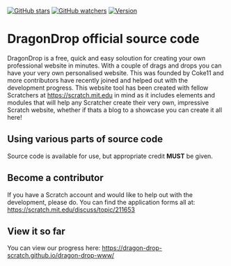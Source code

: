[![GitHub stars](https://img.shields.io/badge/Star-dragon--drop--www-green.svg)](https://github.com/dragon-drop-scratch/dragon-drop-www/stargazers)
[![GitHub watchers](https://img.shields.io/badge/Fork-dragon--drop--www-green.svg)](https://github.com/dragon-drop-scratch/dragon-drop-www/graphs/contributors#fork-destination-box)
[![Version](https://img.shields.io/badge/version-0.1.3--alpha-blue.svg)](https://github.com/dragon-drop-scratch/dragon-drop-www/releases)


# DragonDrop official source code
DragonDrop is a free, quick and easy soloution for creating your own professional website in minutes. With a couple of drags and drops you can have your very own personalised website. This was founded by Coke11 and more contributors have recently joined and helped out with the development progress. This website tool has been created with fellow Scratchers at https://scratch.mit.edu in mind as it includes elements and modules that will help any Scratcher create their very own, impressive Scratch website, whether if thats a blog to a showcase you can create it all here!
## Using various parts of source code
Source code is available for use, but appropriate credit <b>MUST</b> be given.
## Become a contributor

If you have a Scratch account and would like to help out with the development, please do. You can find the application forms all at: https://scratch.mit.edu/discuss/topic/211653
## View it so far
You can view our progress here: https://dragon-drop-scratch.github.io/dragon-drop-www/
